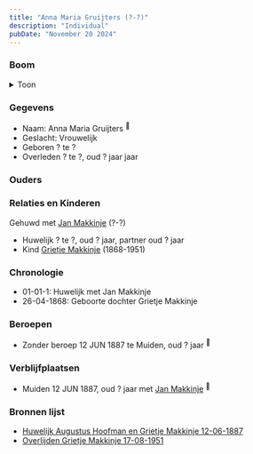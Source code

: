 ```yaml
---
title: "Anna Maria Gruijters (?-?)"
description: "Individual"
pubDate: "November 20 2024"
---
```


### Boom
<details><summary>Toon</summary>

![test](https://www.plantuml.com/plantuml/svg/hP9DQy9048Rl-oi6FVGa9ARQLCIlOgG5GKhRgsooKrspsPMT3H8a_xrR3Ihqq1vwMsRcdUUTcPsGuzQLXMAKIxtdbXUGyYpVM5DgyMIKiU0ir-HJg1tRIe6GIPifFB-nsBiA2YnIj7GEaKEBnbLxP3TTCyM9uCW0O6QiGFksbLckaMWuBBZKen54h6Ri3bOd535sbhIcMdDOSYivB6mfTxuzjO0JF0T16D_3HTzEPlDe7dd8yLEY4ZKC1obFgtLgd5Cu6C4OnZSvoakbrboBTMODKMgycwQelj1VkFRmtC-nmoir0cZFewINpFw7ri26WmCA8VNcEt6Y9K4GzBlGLdApTHKgPGwUU14ih4ItmnyEWo26F-oZsuVfwXN2k1_3ilJ7qxyR3XzW-hw0yB4NmWSgyfgQDQVeT1h3hDdIDT0CqcdSCJP1BVp7-m80)
</details>

### Gegevens
- Naam: Anna Maria Gruijters <sup><a href="../s00006/" style="text-decoration:none" title="Huwelijk Augustus Hoofman en Grietje Makkinje 12-06-1887">:link:</a></sup>
- Geslacht: Vrouwelijk
- Geboren ? te ? 
- Overleden ? te ?, oud ? jaar jaar 

### Ouders

### Relaties en Kinderen

Gehuwd met [Jan Makkinje](../i00183/) (?-?) 
- Huwelijk ? te ?, oud ? jaar, partner oud ? jaar 
- Kind [Grietje Makkinje](../i00008/) (1868-1951)

### Chronologie
- 01-01-1: Huwelijk met Jan Makkinje
- 26-04-1868: Geboorte dochter Grietje Makkinje

### Beroepen
- Zonder beroep 12 JUN 1887 te Muiden, oud ? jaar <sup><a href="../s00006/" style="text-decoration:none" title="Huwelijk Augustus Hoofman en Grietje Makkinje 12-06-1887">:link:</a></sup>

### Verblijfplaatsen
- Muiden  12 JUN 1887, oud ? jaar met [Jan Makkinje](../i00183/) <sup><a href="../s00006/" style="text-decoration:none" title="Huwelijk Augustus Hoofman en Grietje Makkinje 12-06-1887">:link:</a></sup>

### Bronnen lijst
- [Huwelijk Augustus Hoofman en Grietje Makkinje 12-06-1887](../s00006/)
- [Overlijden Grietje Makkinje 17-08-1951](../s00014/)